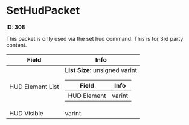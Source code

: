 # SetHudPacket

__ID: 308__

This packet is only used via the set hud command. This is for 3rd party content.

<table><thead><tr><th>Field</th><th>Info</th></tr></thead><tbody>
<tr><td>HUD Element List</td><td><b>List Size:</b> unsigned varint
  <table><thead><tr><th>Field</th><th>Info</th></tr></thead><tbody>
  <tr><td>HUD Element</td><td>varint</td></tr>
  </tbody></table></td></tr>
<tr><td>HUD Visible</td><td>varint</td></tr>
</tbody></table>